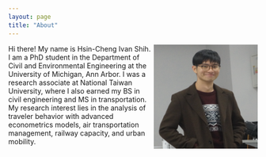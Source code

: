 ```yaml
---
layout: page
title: "About"
---
```



<img align="right" width="210" height="210" src="/images/IvanShih_headshot.png" style="vertical-align:middle">


<div style="margin-right: 40px;">
    Hi there! My name is Hsin-Cheng Ivan Shih. I am a PhD student in the Department of Civil and Environmental Engineering at the University of Michigan, Ann Arbor. I was a research associate at National Taiwan University, where I also earned my BS in civil engineering and MS in transportation.
    My research interest lies in the analysis of traveler behavior with advanced econometrics models, air transportation management, railway capacity, and urban mobility. 
</div>

